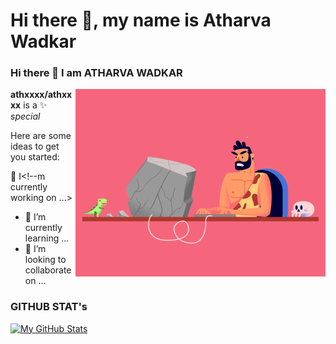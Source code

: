 # Hi there 👋, my name is Atharva Wadkar







### Hi there 👋 I am ATHARVA WADKAR

<img align="right" alt="Coding" width="400" src="00-imp--04animation_1.gif">



**athxxxx/athxxxx** is a ✨ _special_ 

Here are some ideas to get you started:

 🔭 I<!--m currently working on ...>
- 🌱 I’m currently learning ...
- 👯 I’m looking to collaborate on ...


### GITHUB STAT's





[![My GitHub Stats](https://github-readme-stats.vercel.app/api/?username=athxxxx&count_private=true&theme=nightowl&showicons=true)]()


